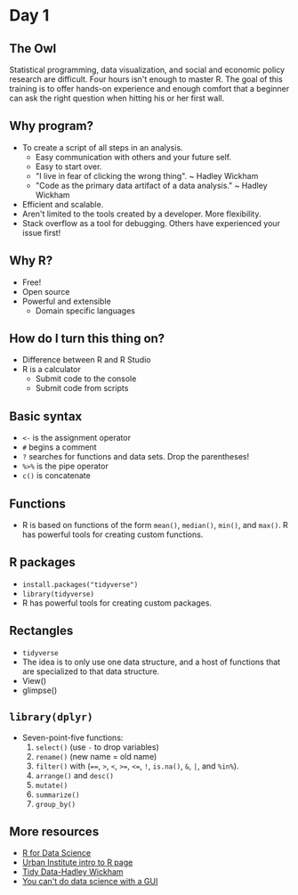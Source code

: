 # Day 1

## The Owl
Statistical programming, data visualization, and social and economic policy research are difficult. Four hours isn't enough to master R. The goal of this training is to offer hands-on experience and enough comfort that a beginner can ask the right question when hitting his or her first wall. 

## Why program?
* To create a script of all steps in an analysis. 
    * Easy communication with others and your future self.
    * Easy to start over. 
    * "I live in fear of clicking the wrong thing". ~ Hadley Wickham
    * "Code as the primary data artifact of a data analysis." ~ Hadley Wickham
* Efficient and scalable.
* Aren't limited to the tools created by a developer. More flexibility.
* Stack overflow as a tool for debugging. Others have experienced your issue first!

## Why R?
* Free!
* Open source
* Powerful and extensible
    * Domain specific languages

## How do I turn this thing on?
* Difference between R and R Studio
* R is a calculator
    * Submit code to the console
    * Submit code from scripts

## Basic syntax
* `<-` is the assignment operator
* `#` begins a comment
* `?` searches for functions and data sets. Drop the parentheses!
* `%>%` is the pipe operator
* `c()` is concatenate

## Functions
* R is based on functions of the form `mean()`, `median()`, `min()`, and `max()`. R has powerful tools for creating custom functions. 

## R packages
* `install.packages("tidyverse")`
* `library(tidyverse)`
* R has powerful tools for creating custom packages. 

## Rectangles
* `tidyverse`
* The idea is to only use one data structure, and a host of functions that are specialized to that data structure.
* View()
* glimpse()

## `library(dplyr)`
* Seven-point-five functions:
  1. `select()` (use `-` to drop variables)
  2. `rename()` (new name = old name)
  3. `filter()` with (`==`, `>`, `<`, `>=`, `<=`, `!`, `is.na()`, `&`, `|`, and `%in%`).
  4. `arrange()` and `desc()`
  5. `mutate()`
  6. `summarize()`
  7. `group_by()`

## More resources
* [R for Data Science](http://r4ds.had.co.nz/)
* [Urban Institute intro to R page](https://ui-research.github.io/r-at-urban/intro-to-r.html)
* [Tidy Data-Hadley Wickham](http://vita.had.co.nz/papers/tidy-data.html)
* [You can't do data science with a GUI](https://www.youtube.com/watch?v=cpbtcsGE0OA)

